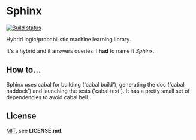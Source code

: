 # Sphinx
[![Build status](https://travis-ci.org/PhDP/Sphinx-AI.svg?branch=master)](https://travis-ci.org/PhDP/Sphinx-AI)

Hybrid logic/probabilistic machine learning library.

It's a hybrid and it answers queries: I **had** to name it *Sphinx*.

## How to...

Sphinx uses cabal for building ('cabal build'), generating the doc ('cabal
haddock') and launching the tests ('cabal test'). It has a pretty small
set of dependencies to avoid cabal hell.

## License

[MIT](http://opensource.org/licenses/MIT), see **LICENSE.md**.
